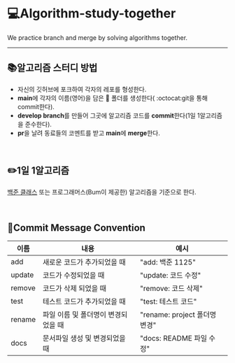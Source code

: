 # 💻Algorithm-study-together
<p>We practice branch and merge by solving algorithms together.</p>

---


## 📚알고리즘 스터디 방법

<ul>
   <li>자신의 깃허브에 포크하여 각자의 레포를 형성한다.</li>
   <li><strong>main</strong>에 각자의 이름(영어)을 담은 💾 폴더를 생성한다( :octocat:git을 통해 commit한다).</li>
   <li><strong>develop branch</strong>를 만들어 그곳에 알고리즘 코드를 <strong>commit</strong>한다(1일 1알고리즘을 준수한다).</li>
   <li><strong>pr</strong>을 날려 동료들의 코멘트를 받고 <strong>main</strong>에 <strong>merge</strong>한다.</li>   
</ul>

<br>

  
##  ✏️1일 1알고리즘

<p><a href="https://solved.ac/class" target="_blank">백준 클래스</a> 또는 프로그래머스(Bum이 제공한) 알고리즘을 기준으로 한다.</p> 


<br>

##  📧Commit Message Convention

|**이름**|**내용**|**예시**|
|------|---|---|
|add|새로운 코드가 추가되었을 때|"add: 백준 1125"|
|update|코드가 수정되었을 때|"update: 코드 수정"|
|remove|코드가 삭제 되었을 때|"remove: 코드 삭제"|
|test|테스트 코드가 추가되었을 때|"test: 테스트 코드"|
|rename|파일 이름 및 폴더명이 변경되었을 때|"rename: project 폴더명 변경"|
|docs|문서파일 생성 및 변경되었을 때|"docs: README 파일 수정"|

